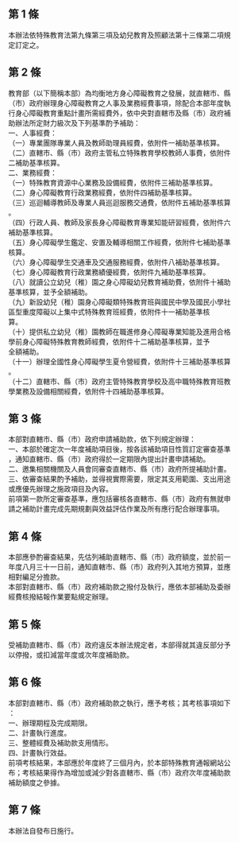 第 1 條
-------
本辦法依特殊教育法第九條第三項及幼兒教育及照顧法第十三條第二項規  
定訂定之。

第 2 條
-------
教育部（以下簡稱本部）為均衡地方身心障礙教育之發展，就直轄市、縣  
（市）政府辦理身心障礙教育之人事及業務經費事項，除配合本部年度執  
行身心障礙教育重點計畫所需經費外，依中央對直轄市及縣（市）政府補  
助辦法所定財力級次及下列基準酌予補助：  
一、人事經費：  
（一）專業團隊專業人員及教師助理員經費，依附件一補助基準核算。  
（二）直轄市、縣（市）政府主管私立特殊教育學校教師人事費，依附件  
      二補助基準核算。  
二、業務經費：  
（一）特殊教育資源中心業務及設備經費，依附件三補助基準核算。  
（二）身心障礙教育行政業務經費，依附件四補助基準核算。  
（三）巡迴輔導教師及專業人員巡迴服務交通費，依附件五補助基準核算  
      。  
（四）行政人員、教師及家長身心障礙教育專業知能研習經費，依附件六  
      補助基準核算。  
（五）身心障礙學生鑑定、安置及輔導相關工作經費，依附件七補助基準  
      核算。  
（六）身心障礙學生交通車及交通服務經費，依附件八補助基準核算。  
（七）身心障礙教育行政業務績優經費，依附件九補助基準核算。  
（八）就讀公立幼兒（稚）園之身心障礙幼兒教育補助費，依附件十補助  
      基準核算，並予全額補助。  
（九）新設幼兒（稚）園身心障礙類特殊教育班與國民中學及國民小學社  
      區型重度障礙以上集中式特殊教育班經費，依附件十一補助基準核  
      算。  
（十）提供私立幼兒（稚）園教師在職進修身心障礙專業知能及進用合格  
      學前身心障礙特殊教育教師經費，依附件十二補助基準核算，並予  
      全額補助。  
（十一）辦理全國性身心障礙學生夏令營經費，依附件十三補助基準核算  
        。  
（十二）直轄市、縣（市）政府主管特殊教育學校及高中職特殊教育班教  
        學業務及設備相關經費，依附件十四補助基準核算。

第 3 條
-------
本部對直轄市、縣（市）政府申請補助款，依下列規定辦理：  
一、本部於確定次一年度補助項目後，按各該補助項目性質訂定審查基準  
    ，通知直轄市、縣（市）政府得於一定期限內提出計畫申請補助。  
二、邀集相關機關及人員會同審查直轄市、縣（市）政府所提補助計畫。  
三、依審查結果酌予補助，並得視實際需要，限定其支用範圍、支出用途  
    或應優先辦理之施政項目及內容。  
前項第一款所定審查基準，應包括審核各直轄市、縣（市）政府有無就申  
請之補助計畫完成先期規劃與效益評估作業及所有應行配合辦理事項。

第 4 條
-------
本部應參酌審查結果，先估列補助直轄市、縣（市）政府額度，並於前一  
年度八月三十一日前，通知直轄市、縣（市）政府列入其地方預算，並應  
相對編足分擔款。  
本部對直轄市、縣（市）政府補助款之撥付及執行，應依本部補助及委辦  
經費核撥結報作業要點規定辦理。

第 5 條
-------
受補助直轄市、縣（市）政府違反本辦法規定者，本部得就其違反部分予  
以停撥，或扣減當年度或次年度補助款。

第 6 條
-------
本部對直轄市、縣（市）政府補助款之執行，應予考核；其考核事項如下  
：  
一、辦理期程及完成期限。  
二、計畫執行進度。  
三、整體經費及補助款支用情形。  
四、計畫執行效益。  
前項考核結果，本部應於年度終了三個月內，於本部特殊教育通報網站公  
布；考核結果得作為增加或減少對各直轄市、縣（市）政府次年度補助款  
補助額度之參據。

第 7 條
-------
本辦法自發布日施行。

